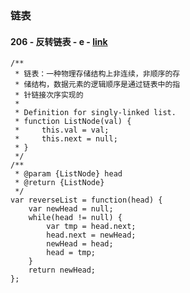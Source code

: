 ### 链表

#### 206 - 反转链表 - e - [link](https://leetcode-cn.com/problems/reverse-linked-list/submissions/)

```
/**
 * 链表：一种物理存储结构上非连续，非顺序的存
 * 储结构，数据元素的逻辑顺序是通过链表中的指
 * 针链接次序实现的
 * 
 * Definition for singly-linked list.
 * function ListNode(val) {
 *     this.val = val;
 *     this.next = null;
 * }
 */
/**
 * @param {ListNode} head
 * @return {ListNode}
 */
var reverseList = function(head) {
    var newHead = null;
    while(head != null) {
        var tmp = head.next;
        head.next = newHead;
        newHead = head;
        head = tmp;
    }
    return newHead;
};


```